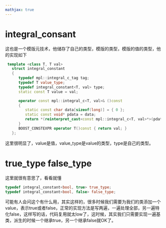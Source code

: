 ```yaml
---
mathjax: true
---
```


# integral_consant 
 这也是一个模版元技术，他储存了自己的类型，模版的类型，模版的值的类型，他的实现如下
```cpp
 template <class T, T val>
   struct integral_constant
   {
      typedef mpl::integral_c_tag tag;
      typedef T value_type;
      typedef integral_constant<T, val> type;
      static const T value = val;

      operator const mpl::integral_c<T, val>& ()const
      {
         static const char data[sizeof(long)] = { 0 };
         static const void* pdata = data;
         return *(reinterpret_cast<const mpl::integral_c<T, val>*>(pdata));
      }
      BOOST_CONSTEXPR operator T()const { return val; }
   };
```
 这里很明显了，value是值，value_type是value的类型，type是自己的类型。

# true_type false_type
这里就很有意思了，看看就懂
```cpp
typedef integral_constant<bool, true> true_type;
typedef integral_constant<bool, false> false_type;
```
 可能有人会问这个有什么用，其实这样的，很多时候我们需要为我们的类添加一个value，表示true或者false，正常的实现方法是写两遍，一遍处理全部，另一遍特化false，这样写的话，代码复用就太low了，这时候，其实我们只需要实现一遍基类，派生的时候一个继承true，另一个继承false就OK了。